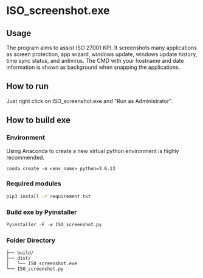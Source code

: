 # ISO_screenshot.exe

## Usage
The program aims to assist ISO 27001 KPI.
It screenshots many applications as screen protection, app wizard, windows update, windows update history, time sync status, and antivirus. The CMD with your hostname and date information is shown as background when snapping the applications.
## How to run
Just right click on ISO_screenshot.exe and "Run as Administrator".
## How to build exe
### Environment
Using Anaconda to create a new virtual python environment is highly recommended.
```
conda create -n <env_name> python=3.6.13
```
### Required modules
```bash
pip3 install -r requirement.txt
```
### Build exe by Pyinstaller
```python
Pyinstaller -F -w ISO_screenshot.py
```

### Folder Directory 
```
├── build/
├── dist/
│   └── ISO_screenshot.exe    
└── ISO_screenshot.py
```